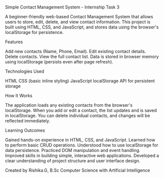 Simple Contact Management System - Internship Task 3

A beginner-friendly web-based Contact Management System that allows users to store, edit, delete, and view contact information.
This project is built using HTML, CSS, and JavaScript, and stores data using the browser's localStorage for persistence.

Features

  Add new contacts (Name, Phone, Email).
  Edit existing contact details.
  Delete contacts.
  View the full contact list.
  Data is stored in browser memory using localStorage (persists even after page refresh).

Technologies Used

  HTML
  CSS (basic inline styling)
  JavaScript 
  localStorage API for persistent storage
  
How It Works
  
  The application loads any existing contacts from the browser's localStorage.
  When you add or edit a contact, the list updates and is saved in localStorage.
  You can delete individual contacts, and changes will be reflected immediately.

Learning Outcomes

  Gained hands-on experience in HTML, CSS, and JavaScript.
  Learned how to perform basic CRUD operations.
  Understood how to use localStorage for data persistence.
  Practiced DOM manipulation and event handling.
  Improved skills in building simple, interactive web applications.
  Developed a clear understanding of project structure and user interface design.

Created by 
  Rishika.G,
  B.Sc Computer Science with Artificial Intelligence 

